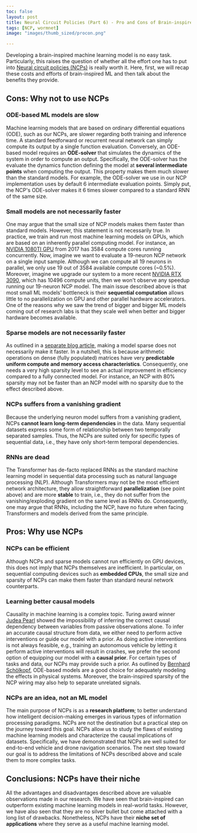 ```yaml
---
toc: false
layout: post
title: Neural Circuit Policies (Part 6) - Pro and Cons of Brain-inspired ML Models
tags: [NCP, wormnet]
image: "images/thumb_sized/procon.png"

---
```


Developing a brain-inspired machine learning model is no easy task.
Particularly, this raises the question of whether all the effort one has to put into [Neural circuit policies (NCPs)](https://rdcu.be/b8sEo) is really worth it.
Here, first, we will recap these costs and efforts of brain-inspired ML and then talk about the benefits they provide.

## Cons: Why not to use NCPs
### ODE-based ML models are slow
Machine learning models that are based on ordinary differential equations (ODE), such as our NCPs, are slower regarding both training and inference time.
A standard feedforward or recurrent neural network can simply compute its output by a single function evaluation. 
Conversely, an ODE-based model requires an **ODE-solver** that simulates the dynamics of the system in order to compute an output. Specifically, the ODE-solver has the evaluate the dynamics function defining the model at **several intermediate points** when computing the output. This property makes them much slower than the standard models.
For example, the ODE-solver we use in our NCP implementation uses by default 6 intermediate evaluation points. Simply put, the NCP's ODE-solver makes it 6 times slower compared to a standard RNN of the same size.

### Small models are not necessarily faster
One may argue that the small size of NCP models makes them faster than standard models. However, this statement is not necessarily true. In practice, we train and run most machine learning models on GPUs, which are based on an inherently parallel computing model. For instance, an [NVIDIA 1080TI GPU](https://www.techpowerup.com/gpu-specs/geforce-gtx-1080-ti.c2877) from 2017 has 3584 compute cores running concurrently.
Now, imagine we want to evaluate a 19-neuron NCP network on a single input sample. Although we can compute all 19 neurons in parallel, we only use 19 out of 3584 available compute cores (~0.5%). 
Moreover, imagine we upgrade our system to a more recent [NVIDIA RTX 3090](https://www.techpowerup.com/gpu-specs/geforce-rtx-3090.c3622), which has 10496 compute units, then we won't observe any speedup running our 19-neuron NCP model.
The main issue described above is that most small ML models' bottleneck is their **sequential computation** allows little to no parallelization on GPU and other parallel hardware accelerators.
One of the reasons why we saw the trend of bigger and bigger ML models coming out of research labs is that they scale well when better and bigger hardware becomes available.

### Sparse models are not necessarily faster
As outlined in a [separate blog article](https://mlech26l.github.io/pages/jupyter/sparsity/2022/07/04/sparsemath.html), making a model sparse does not necessarily make it faster.
In a nutshell, this is because arithmetic operations on dense (fully populated) matrices have very **predictable uniform compute and memory access characteristics**. Consequently, one needs a very high sparsity level to see an actual improvement in efficiency compared to a fully connected model.
For instance, an NCP with 80% sparsity may not be faster than an NCP model with no sparsity due to the effect described above.

### NCPs suffers from a vanishing gradient
Because the underlying neuron model suffers from a vanishing gradient, NCPs **cannot learn long-term dependencies** in the data.
Many sequential datasets express some form of relationship between two temporally separated samples. Thus, the NCPs are suited only for specific types of sequential data, i.e., they have only short-term temporal dependencies.

### RNNs are dead
The Transformer has de-facto replaced RNNs as the standard machine learning model in sequential data processing such as natural language processing (NLP). Although Transformers may not be the most efficient network architecture, they allow straightforward **parallelization** (see point above) and are more **stable** to train, i.e., they do not suffer from the vanishing/exploding gradient on the same level as RNNs do.
Consequently, one may argue that RNNs, including the NCP, have no future when facing Transformers and models derived from the same principle.

## Pros: Why use NCPs
### NCPs can be efficient
Although NCPs and sparse models cannot run efficiently on GPU devices, this does not imply that NCPs themselves are inefficient. In particular, on sequential computing devices such as **embedded CPUs**, the small size and sparsity of NCPs can make them faster than standard neural network counterparts. 

### Learning better causal models
Causality in machine learning is a complex topic. Turing award winner [Judea Pearl](https://www.kdnuggets.com/2018/06/gray-pearl-book-of-why.html) showed the impossibility of inferring the correct causal dependency between variables from passive observations alone. To infer an accurate causal structure from data, we either need to perform active interventions or guide our model with a prior. As doing active interventions is not always feasible, e.g., training an autonomous vehicle by letting it perform active interventions will result in crashes, we prefer the second option of equipping our model with a **causal prior**. 
For certain types of tasks and data, our NCPs may provide such a prior.
As outlined by [Bernhard Schölkopf](https://arxiv.org/pdf/1911.10500.pdf), ODE-based models are a good choice for adequately modeling the effects in physical systems. Moreover, the brain-inspired sparsity of the NCP wiring may also help to separate unrelated signals.

### NCPs are an idea, not an ML model
The main purpose of NCPs is as a **research platform**; to better understand how intelligent decision-making emerges in various types of information processing paradigms. 
NCPs are not the destination but a practical step on the journey toward this goal. NCPs allow us to study the flaws of existing machine learning models and characterize the causal implications of datasets. Specifically, we have demonstrated that NCPs are well suited for end-to-end vehicle and drone navigation scenarios.
The next step toward our goal is to address the limitations of NCPs described above and scale them to more complex tasks.


## Conclusions: NCPs have their niche
All the advantages and disadvantages described above are valuable observations made in our research. We have seen that brain-inspired can outperform existing machine learning models in real-world tasks.
However, we have also seen that they are no silver bullet but come attached with a long list of drawbacks.
Nonetheless, NCPs have their **niche set of applications** where they serve as a useful machine learning model.
